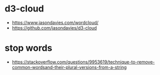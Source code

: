 # d3-cloud

- https://www.jasondavies.com/wordcloud/
- https://github.com/jasondavies/d3-cloud

# stop words

- https://stackoverflow.com/questions/9953619/technique-to-remove-common-wordsand-their-plural-versions-from-a-string
